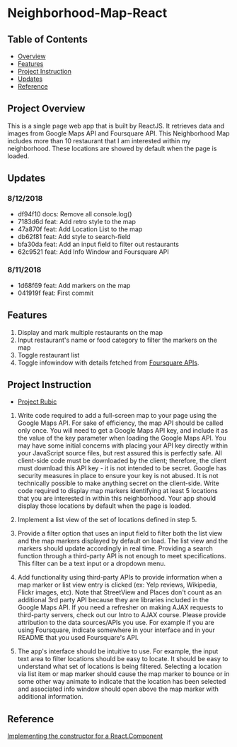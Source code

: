 # Neighborhood-Map-React

## Table of Contents
* [Overview](#project-overview)
* [Features](#features)
* [Project Instruction](#project-instruction)
* [Updates](#updates)
* [Reference](#reference)

## Project Overview

This is a single page web app that is built by ReactJS. It retrieves data and images from Google Maps API and Foursquare API.
This Neighborhood Map includes more than 10 restaurant that I am interested within my neighborhood. These locations are showed by default when the page is loaded.

## Updates
### 8/12/2018
- df94f10 docs: Remove all console.log()
- 7183d6d feat: Add retro style to the map
- 47a870f feat: Add Location List to the map
- db62f81 feat: Add style to search-field
- bfa30da feat: Add an input field to filter out restaurants
- 62c9521 feat: Add Info Window and Foursquare API

### 8/11/2018
- 1d68f69 feat: Add markers on the map
- 041919f feat: First commit

## Features

1. Display and mark multiple restaurants on the map
2. Input restaurant's name or food category to filter the markers on the map
3. Toggle restaurant list
4. Toggle infowindow with details fetched from [Foursquare APIs](https://developer.foursquare.com/).

## Project Instruction
- [Project Rubic](https://review.udacity.com/#!/rubrics/1351/view)

1. Write code required to add a full-screen map to your page using the Google Maps API. For sake of efficiency, the map API should be called only once.
You will need to get a Google Maps API key, and include it as the value of the key parameter when loading the Google Maps API. You may have some initial concerns with placing your API key directly within your JavaScript source files, but rest assured this is perfectly safe. All client-side code must be downloaded by the client; therefore, the client must download this API key - it is not intended to be secret. Google has security measures in place to ensure your key is not abused. It is not technically possible to make anything secret on the client-side.
Write code required to display map markers identifying at least 5 locations that you are interested in within this neighborhood. Your app should display those locations by default when the page is loaded.

2. Implement a list view of the set of locations defined in step 5.

3. Provide a filter option that uses an input field to filter both the list view and the map markers displayed by default on load. The list view and the markers should update accordingly in real time. Providing a search function through a third-party API is not enough to meet specifications. This filter can be a text input or a dropdown menu.

4. Add functionality using third-party APIs to provide information when a map marker or list view entry is clicked (ex: Yelp reviews, Wikipedia, Flickr images, etc). Note that StreetView and Places don't count as an additional 3rd party API because they are libraries included in the Google Maps API. If you need a refresher on making AJAX requests to third-party servers, check out our Intro to AJAX course. Please provide attribution to the data sources/APIs you use. For example if you are using Foursquare, indicate somewhere in your interface and in your README that you used Foursquare's API.

5. The app's interface should be intuitive to use. For example, the input text area to filter locations should be easy to locate. It should be easy to understand what set of locations is being filtered. Selecting a location via list item or map marker should cause the map marker to bounce or in some other way animate to indicate that the location has been selected and associated info window should open above the map marker with additional information.

## Reference

[Implementing the constructor for a React.Component](https://reactjs.org/docs/react-component.html#constructor)
